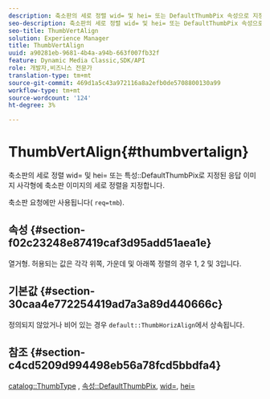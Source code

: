 ```yaml
---
description: 축소판의 세로 정렬 wid= 및 hei= 또는 DefaultThumbPix 속성으로 지정된 응답 이미지 사각형에 축소판 이미지의 세로 정렬을 지정합니다.
seo-description: 축소판의 세로 정렬 wid= 및 hei= 또는 DefaultThumbPix 속성으로 지정된 응답 이미지 사각형에 축소판 이미지의 세로 정렬을 지정합니다.
seo-title: ThumbVertAlign
solution: Experience Manager
title: ThumbVertAlign
uuid: a90281eb-9681-4b4a-a94b-663f007fb32f
feature: Dynamic Media Classic,SDK/API
role: 개발자,비즈니스 전문가
translation-type: tm+mt
source-git-commit: 469d1a5c43a972116a8a2efb0de5708800130a99
workflow-type: tm+mt
source-wordcount: '124'
ht-degree: 3%

---
```



# ThumbVertAlign{#thumbvertalign}

축소판의 세로 정렬 wid= 및 hei= 또는 특성::DefaultThumbPix로 지정된 응답 이미지 사각형에 축소판 이미지의 세로 정렬을 지정합니다.

축소판 요청에만 사용됩니다( `req=tmb`).

## 속성 {#section-f02c23248e87419caf3d95add51aea1e}

열거형. 허용되는 값은 각각 위쪽, 가운데 및 아래쪽 정렬의 경우 1, 2 및 3입니다.

## 기본값 {#section-30caa4e772254419ad7a3a89d440666c}

정의되지 않았거나 비어 있는 경우 `default::ThumbHorizAlign`에서 상속됩니다.

## 참조 {#section-c4cd5209d994498eb56a78fcd5bbdfa4}

[catalog::ThumbType](/help/aem-is-ir-api/is-api/image-catalog/image-serving-api-ref/c-image-catalog-reference/c-image-svg-data-reference/c-image-data-reference/r-thumbtype-cat.md) ,  [속성::DefaultThumbPix](../../../../../is-api/image-catalog/image-serving-api-ref/c-image-catalog-reference/c-attributes-reference/r-defaultthumbpix.md#reference-cf52bb74bed2466e8bc8adb0cacd6141),  [wid=](../../../../../is-api/http-ref/image-serving-api-ref/c-http-protocol-reference/c-command-reference/r-is-http-wid.md#reference-bfeadcb67bf4485f851eb21345527e47),  [hei=](../../../../../is-api/http-ref/image-serving-api-ref/c-http-protocol-reference/c-command-reference/r-is-http-hei.md#reference-6d6f556ccc0e4b98a815e8a5c1944a96)
